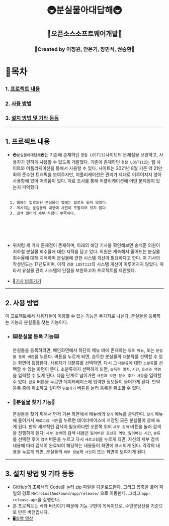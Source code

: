 <div align="center">
  
# __🚇분실물아대답해🚇__

## 🚀오픈소스소프트웨어개발🚀

### 🤝Created by 이정원, 안은기, 장민석, 권승환🤝

</div>
  
  
# 📖목차

### 1. [프로젝트 내용](#1.-프로젝트-내용)
### 2. [사용 방법](#2.-사용-방법)
### 3. [설치 방법 및 기타 등등](#3.-설치-방법-및-기타-등등)

---
## 1. 프로젝트 내용
  
  - `🚇분실물아대답해🚇`는 기존에 존재하던 `경찰 LOST112`사이트의 문제점을 보완하고, 사용자가 편하게 사용할 수 있도록 개발했다. 기존에 존재하던 `경찰 LOST112`는 웹 사이트와 어플리케이션을 통해서 사용할 수 있다. 사이트는 2021년 8월 기준 약 21만회의 준수한 트래픽을 보여주지만, 어플리케이션은 관리가 제대로 이루어지지 않아 사용함에 있어 어려움이 있다. 자료 조사를 통해 어플리케이션에 어떤 문제점이 있는지 파악했다.

  <pre>
  <code>
  1. 웹에는 업로드된 분실물이 앱에는 업로드 되지 않았다.
  2. 게시되는 분실물의 내용에 사진이 포함되어 있지 않다.
  3. 검색 필터의 세부 사항이 부족하다.
  </pre>
  </code>
  
  - 위처럼 세 가지 문제점이 존재하며, 아래의 해당 기사를 확인해보면 송석준 의원이 지하철 분실물 회수율에 대한 지적을 담고 있다. 의원은 계속해서 줄어드는 분실물 회수율에 대해 지적하며 분실물에 관한 시스템 개선이 필요하다고 한다. 이 기사의 작성년도는 17년도이며, 아직 `경찰 LOST112`의 시스템 개선이 이루어지지 않았다. 따라서 유실물 관리 시스템의 단점을 보완하고자 프로젝트를 제안했다. 

  - 📰[기사 바로가기](https://www.gokorea.kr/news/articleView.html?idxno=28434)

---
## 2. 사용 방법
  
  이 프로젝트에서 사용자들이 이용할 수 있는 기능은 두가지로 나뉜다. 분실물을 등록하는 기능과 분실물을 찾는 기능이다.
  
  - ### ⌨️분실물 등록 기능⌨️
    분실물을 등록하려면, 메인화면에서 하단의 메뉴 바에 존재하는 `등록 메뉴`, 또는 `분실물 등록 버튼`을 누른다. 버튼을 누르게 되면, 습득한 분실물의 대분류를 선택할 수 있는 화면이 등장한다. 사용자가 대분류를 선택하면, 다시 그 `대분류`에 대한 `소분류`를 선택할 수 있는 화면이 뜬다. 소분류까지 선택하게 되면, `습득한 일자`, `시간`, `호선과 역명`을 입력할 수 있게 된다. 다음 단계로 넘어가면 `사진과 보관 장소`, `추가 사항`을 입력할 수 있다. `완료` 버튼을 누르면 데이터베이스에 입력한 정보들이 들어가게 된다. 만약 등록 중에 취소하고 싶다면 `뒤로가기` 버튼을 눌러 등록을 취소할 수 있다.

- ### 🔎분실물 찾기 기능🔎
    분실물을 찾기 위해서 먼저 기본 화면에서 메뉴바의 `찾기` 메뉴를 클릭한다. `찾기` 메뉴에 들어가서 `새로고침 버튼`을 누르면 데이터베이스에 저장된 모든 분실물이 창에 뜨게 된다. 만약 세부적인 검색이 필요하다면 오른쪽 위의 `세부 검색` 버튼을 눌러 검색을 진행하게 된다. `세부 검색`의 검색 내용은 `잃어버린 호선과 역명`, `잃어버린 시간`, `분류`를 선택한 후에 `검색` 버튼을 누르고 다시 `새로고침`을 누르게 되면, 자신의 세부 검색 내용에 따라 검색이 완료되어 해당하는 내용들이 화면에 표시되게 된다. 각각의 내용을 누르게 되면, 분실물의 `세부 정보`와 `사진`이 뜨는 화면이 보여지게 된다.

---
## 3. 설치 방법 및 기타 등등
  - GitHub의 초록색의 Code를 눌러 zip 파일을 다운로드한다. 그리고 압축을 풀어 파일의 경로 `MetroLostAndFound/app/release/` 으로 이동한다. 그리고 `app-release.apk`을 실행한다.
  - 본 프로젝트는 베타 버전이기 때문에 기능 구현이 목적이므로, 수인분당선을 기준으로 만든 버전입니다.
  - 🖥️[실행 영상](https://www.youtube.com/watch?v=I2vNCqFnGkw)
